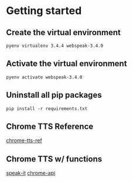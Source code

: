 # Getting started

## Create the virtual environment
```
pyenv virtualenv 3.4.4 webspeak-3.4.0
```

## Activate the virtual environment

```
pyenv activate webspeak-3.4.0
```

## Uninstall all pip packages

```
pip install -r requirements.txt
```

## Chrome TTS Reference

[chrome-tts-ref](https://developer.chrome.com/apps/tts)

## Chrome TTS w/ functions
[speak-it](https://github.com/ot2sen/SpeakIt/blob/master/js/speakit.js)
[chrome-api](https://blog.chromium.org/2011/10/new-text-to-speech-api-for-chrome.html)
